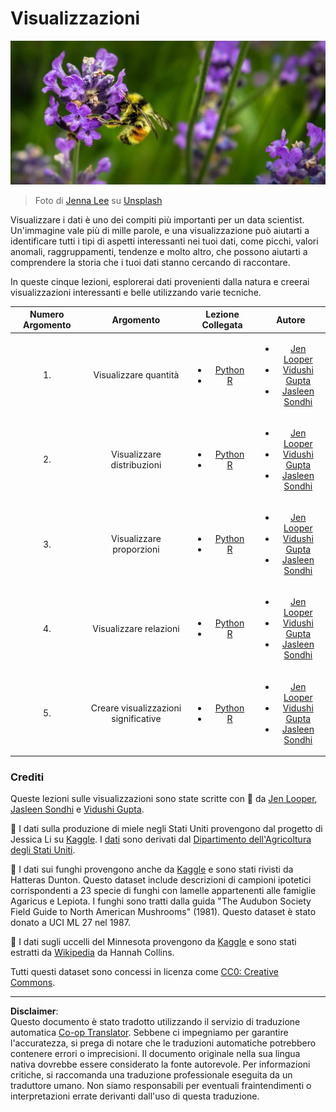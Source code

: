 <!--
CO_OP_TRANSLATOR_METADATA:
{
  "original_hash": "1441550a0d789796b2821e04f7f4cc94",
  "translation_date": "2025-08-28T11:02:41+00:00",
  "source_file": "3-Data-Visualization/README.md",
  "language_code": "it"
}
-->
# Visualizzazioni

![un'ape su un fiore di lavanda](../../../translated_images/bee.0aa1d91132b12e3a8994b9ca12816d05ce1642010d9b8be37f8d37365ba845cf.it.jpg)
> Foto di <a href="https://unsplash.com/@jenna2980?utm_source=unsplash&utm_medium=referral&utm_content=creditCopyText">Jenna Lee</a> su <a href="https://unsplash.com/s/photos/bees-in-a-meadow?utm_source=unsplash&utm_medium=referral&utm_content=creditCopyText">Unsplash</a>

Visualizzare i dati è uno dei compiti più importanti per un data scientist. Un'immagine vale più di mille parole, e una visualizzazione può aiutarti a identificare tutti i tipi di aspetti interessanti nei tuoi dati, come picchi, valori anomali, raggruppamenti, tendenze e molto altro, che possono aiutarti a comprendere la storia che i tuoi dati stanno cercando di raccontare.

In queste cinque lezioni, esplorerai dati provenienti dalla natura e creerai visualizzazioni interessanti e belle utilizzando varie tecniche.

| Numero Argomento | Argomento | Lezione Collegata | Autore |
| :--------------: | :-------: | :---------------: | :----: |
| 1. | Visualizzare quantità | <ul> <li> [Python](09-visualization-quantities/README.md)</li>  <li>[R](../../../3-Data-Visualization/R/09-visualization-quantities) </li> </ul>|<ul> <li> [Jen Looper](https://twitter.com/jenlooper)</li><li> [Vidushi Gupta](https://github.com/Vidushi-Gupta)</li> <li>[Jasleen Sondhi](https://github.com/jasleen101010)</li></ul> |
| 2. | Visualizzare distribuzioni | <ul> <li> [Python](10-visualization-distributions/README.md)</li>  <li>[R](../../../3-Data-Visualization/R/10-visualization-distributions) </li> </ul>|<ul> <li> [Jen Looper](https://twitter.com/jenlooper)</li><li> [Vidushi Gupta](https://github.com/Vidushi-Gupta)</li> <li>[Jasleen Sondhi](https://github.com/jasleen101010)</li></ul> |
| 3. | Visualizzare proporzioni | <ul> <li> [Python](11-visualization-proportions/README.md)</li>  <li>[R](../../../3-Data-Visualization) </li> </ul>|<ul> <li> [Jen Looper](https://twitter.com/jenlooper)</li><li> [Vidushi Gupta](https://github.com/Vidushi-Gupta)</li> <li>[Jasleen Sondhi](https://github.com/jasleen101010)</li></ul> |
| 4. | Visualizzare relazioni | <ul> <li> [Python](12-visualization-relationships/README.md)</li>  <li>[R](../../../3-Data-Visualization) </li> </ul>|<ul> <li> [Jen Looper](https://twitter.com/jenlooper)</li><li> [Vidushi Gupta](https://github.com/Vidushi-Gupta)</li> <li>[Jasleen Sondhi](https://github.com/jasleen101010)</li></ul> |
| 5. | Creare visualizzazioni significative | <ul> <li> [Python](13-meaningful-visualizations/README.md)</li>  <li>[R](../../../3-Data-Visualization) </li> </ul>|<ul> <li> [Jen Looper](https://twitter.com/jenlooper)</li><li> [Vidushi Gupta](https://github.com/Vidushi-Gupta)</li> <li>[Jasleen Sondhi](https://github.com/jasleen101010)</li></ul> |

### Crediti

Queste lezioni sulle visualizzazioni sono state scritte con 🌸 da [Jen Looper](https://twitter.com/jenlooper), [Jasleen Sondhi](https://github.com/jasleen101010) e [Vidushi Gupta](https://github.com/Vidushi-Gupta).

🍯 I dati sulla produzione di miele negli Stati Uniti provengono dal progetto di Jessica Li su [Kaggle](https://www.kaggle.com/jessicali9530/honey-production). I [dati](https://usda.library.cornell.edu/concern/publications/rn301137d) sono derivati dal [Dipartimento dell'Agricoltura degli Stati Uniti](https://www.nass.usda.gov/About_NASS/index.php).

🍄 I dati sui funghi provengono anche da [Kaggle](https://www.kaggle.com/hatterasdunton/mushroom-classification-updated-dataset) e sono stati rivisti da Hatteras Dunton. Questo dataset include descrizioni di campioni ipotetici corrispondenti a 23 specie di funghi con lamelle appartenenti alle famiglie Agaricus e Lepiota. I funghi sono tratti dalla guida "The Audubon Society Field Guide to North American Mushrooms" (1981). Questo dataset è stato donato a UCI ML 27 nel 1987.

🦆 I dati sugli uccelli del Minnesota provengono da [Kaggle](https://www.kaggle.com/hannahcollins/minnesota-birds) e sono stati estratti da [Wikipedia](https://en.wikipedia.org/wiki/List_of_birds_of_Minnesota) da Hannah Collins.

Tutti questi dataset sono concessi in licenza come [CC0: Creative Commons](https://creativecommons.org/publicdomain/zero/1.0/).

---

**Disclaimer**:  
Questo documento è stato tradotto utilizzando il servizio di traduzione automatica [Co-op Translator](https://github.com/Azure/co-op-translator). Sebbene ci impegniamo per garantire l'accuratezza, si prega di notare che le traduzioni automatiche potrebbero contenere errori o imprecisioni. Il documento originale nella sua lingua nativa dovrebbe essere considerato la fonte autorevole. Per informazioni critiche, si raccomanda una traduzione professionale eseguita da un traduttore umano. Non siamo responsabili per eventuali fraintendimenti o interpretazioni errate derivanti dall'uso di questa traduzione.